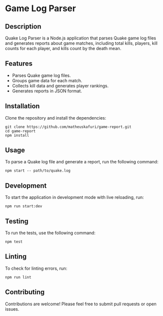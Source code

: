 # Game Log Parser

## Description

Quake Log Parser is a Node.js application that parses Quake game log files and generates reports about game matches, including total kills, players, kill counts for each player, and kills count by the death mean.

## Features

- Parses Quake game log files.
- Groups game data for each match.
- Collects kill data and generates player rankings.
- Generates reports in JSON format.

## Installation
Clone the repository and install the dependencies:
```
git clone https://github.com/matheuskafuri/game-report.git
cd game-report
npm install
```

## Usage
To parse a Quake log file and generate a report, run the following command:
```
npm start -- path/to/quake.log
```

## Development
To start the application in development mode with live reloading, run:
```
npm run start:dev
```

## Testing
To run the tests, use the following command:
```
npm test
```

## Linting
To check for linting errors, run:
```
npm run lint
```

## Contributing
Contributions are welcome! Please feel free to submit pull requests or open issues.
